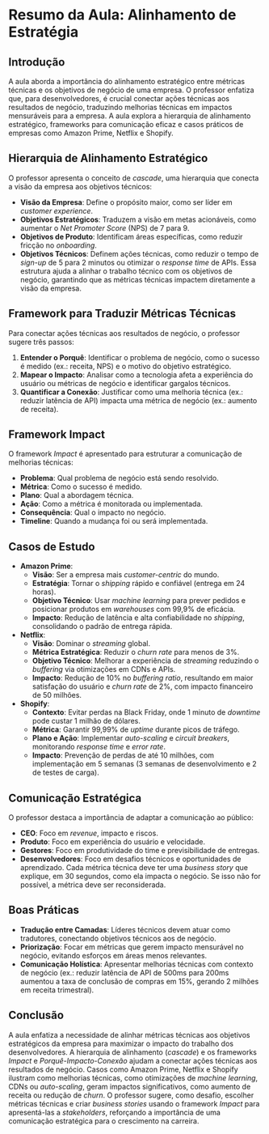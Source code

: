 # Resumo da Aula: Alinhamento de Estratégia

## Introdução
A aula aborda a importância do alinhamento estratégico entre métricas técnicas e os objetivos de negócio de uma empresa. O professor enfatiza que, para desenvolvedores, é crucial conectar ações técnicas aos resultados de negócio, traduzindo melhorias técnicas em impactos mensuráveis para a empresa. A aula explora a hierarquia de alinhamento estratégico, frameworks para comunicação eficaz e casos práticos de empresas como Amazon Prime, Netflix e Shopify.

## Hierarquia de Alinhamento Estratégico
O professor apresenta o conceito de *cascade*, uma hierarquia que conecta a visão da empresa aos objetivos técnicos:
- **Visão da Empresa**: Define o propósito maior, como ser líder em *customer experience*.
- **Objetivos Estratégicos**: Traduzem a visão em metas acionáveis, como aumentar o *Net Promoter Score* (NPS) de 7 para 9.
- **Objetivos de Produto**: Identificam áreas específicas, como reduzir fricção no *onboarding*.
- **Objetivos Técnicos**: Definem ações técnicas, como reduzir o tempo de *sign-up* de 5 para 2 minutos ou otimizar o *response time* de APIs.
Essa estrutura ajuda a alinhar o trabalho técnico com os objetivos de negócio, garantindo que as métricas técnicas impactem diretamente a visão da empresa.

## Framework para Traduzir Métricas Técnicas
Para conectar ações técnicas aos resultados de negócio, o professor sugere três passos:
1. **Entender o Porquê**: Identificar o problema de negócio, como o sucesso é medido (ex.: receita, NPS) e o motivo do objetivo estratégico.
2. **Mapear o Impacto**: Analisar como a tecnologia afeta a experiência do usuário ou métricas de negócio e identificar gargalos técnicos.
3. **Quantificar a Conexão**: Justificar como uma melhoria técnica (ex.: reduzir latência de API) impacta uma métrica de negócio (ex.: aumento de receita).

## Framework Impact
O framework *Impact* é apresentado para estruturar a comunicação de melhorias técnicas:
- **Problema**: Qual problema de negócio está sendo resolvido.
- **Métrica**: Como o sucesso é medido.
- **Plano**: Qual a abordagem técnica.
- **Ação**: Como a métrica é monitorada ou implementada.
- **Consequência**: Qual o impacto no negócio.
- **Timeline**: Quando a mudança foi ou será implementada.

## Casos de Estudo
- **Amazon Prime**:
  - **Visão**: Ser a empresa mais *customer-centric* do mundo.
  - **Estratégia**: Tornar o *shipping* rápido e confiável (entrega em 24 horas).
  - **Objetivo Técnico**: Usar *machine learning* para prever pedidos e posicionar produtos em *warehouses* com 99,9% de eficácia.
  - **Impacto**: Redução de latência e alta confiabilidade no *shipping*, consolidando o padrão de entrega rápida.
- **Netflix**:
  - **Visão**: Dominar o *streaming* global.
  - **Métrica Estratégica**: Reduzir o *churn rate* para menos de 3%.
  - **Objetivo Técnico**: Melhorar a experiência de *streaming* reduzindo o *buffering* via otimizações em CDNs e APIs.
  - **Impacto**: Redução de 10% no *buffering ratio*, resultando em maior satisfação do usuário e *churn rate* de 2%, com impacto financeiro de 50 milhões.
- **Shopify**:
  - **Contexto**: Evitar perdas na Black Friday, onde 1 minuto de *downtime* pode custar 1 milhão de dólares.
  - **Métrica**: Garantir 99,99% de *uptime* durante picos de tráfego.
  - **Plano e Ação**: Implementar *auto-scaling* e *circuit breakers*, monitorando *response time* e *error rate*.
  - **Impacto**: Prevenção de perdas de até 10 milhões, com implementação em 5 semanas (3 semanas de desenvolvimento e 2 de testes de carga).

## Comunicação Estratégica
O professor destaca a importância de adaptar a comunicação ao público:
- **CEO**: Foco em *revenue*, impacto e riscos.
- **Produto**: Foco em experiência do usuário e velocidade.
- **Gestores**: Foco em produtividade do time e previsibilidade de entregas.
- **Desenvolvedores**: Foco em desafios técnicos e oportunidades de aprendizado.
Cada métrica técnica deve ter uma *business story* que explique, em 30 segundos, como ela impacta o negócio. Se isso não for possível, a métrica deve ser reconsiderada.

## Boas Práticas
- **Tradução entre Camadas**: Líderes técnicos devem atuar como tradutores, conectando objetivos técnicos aos de negócio.
- **Priorização**: Focar em métricas que gerem impacto mensurável no negócio, evitando esforços em áreas menos relevantes.
- **Comunicação Holística**: Apresentar melhorias técnicas com contexto de negócio (ex.: reduzir latência de API de 500ms para 200ms aumentou a taxa de conclusão de compras em 15%, gerando 2 milhões em receita trimestral).

## Conclusão
A aula enfatiza a necessidade de alinhar métricas técnicas aos objetivos estratégicos da empresa para maximizar o impacto do trabalho dos desenvolvedores. A hierarquia de alinhamento (*cascade*) e os frameworks *Impact* e *Porquê-Impacto-Conexão* ajudam a conectar ações técnicas aos resultados de negócio. Casos como Amazon Prime, Netflix e Shopify ilustram como melhorias técnicas, como otimizações de *machine learning*, CDNs ou *auto-scaling*, geram impactos significativos, como aumento de receita ou redução de *churn*. O professor sugere, como desafio, escolher métricas técnicas e criar *business stories* usando o framework *Impact* para apresentá-las a *stakeholders*, reforçando a importância de uma comunicação estratégica para o crescimento na carreira.